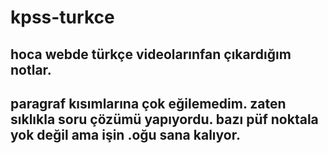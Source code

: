 # kpss-turkce

## hoca webde türkçe videolarınfan çıkardığım notlar.
## paragraf kısımlarına çok eğilemedim. zaten sıklıkla soru çözümü yapıyordu. bazı püf noktala yok değil ama işin .oğu sana kalıyor.
